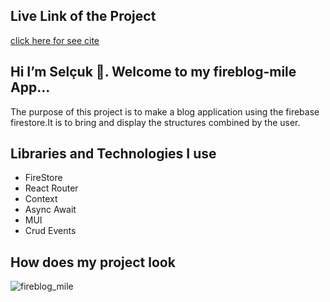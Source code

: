 <h2>Live Link of the Project</h2>

[click here for see cite](https://fireblog-mile.vercel.app/)

## Hi I’m Selçuk 👋. Welcome to my  fireblog-mile App...

 The purpose of this project is to make a blog application using the firebase firestore.It is to bring and display the structures combined by the user.

## Libraries and Technologies I use

 * FireStore
 * React Router
 * Context
 * Async Await
 * MUI
 * Crud Events

## How does my project look

![fireblog_mile](https://user-images.githubusercontent.com/99830247/183303896-7f36ba48-86ae-4902-8a5f-4aca46304e90.gif)





